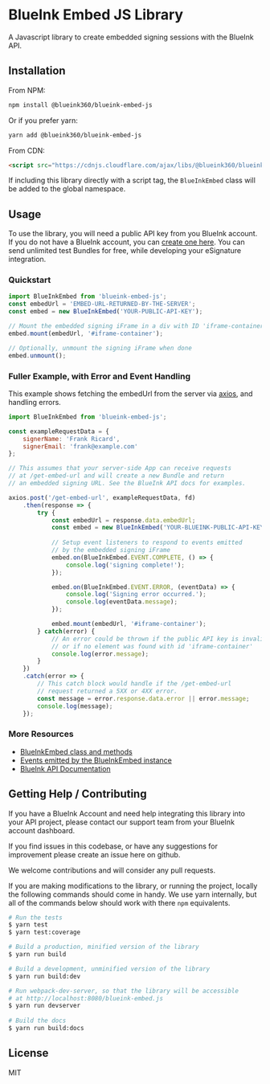 # BlueInk Embed JS Library

A Javascript library to create embedded signing sessions with the BlueInk API.

## Installation

From NPM:
```bash
npm install @blueink360/blueink-embed-js
```

Or if you prefer yarn:
```bash
yarn add @blueink360/blueink-embed-js
```

From CDN:
```html
<script src="https://cdnjs.cloudflare.com/ajax/libs/@blueink360/blueink-embed-js/1.1.0/blueink-embed.min.js"></script>
```

If including this library directly with a script tag, the `BlueInkEmbed`
class will be added to the global namespace.


## Usage

To use the library, you will need a public API key from you BlueInk account.
If you do not have a BlueInk account, you can 
[create one here](https://blueink.com/esignature-api/). You can send
unlimited test Bundles for free, while developing your eSignature integration.

### Quickstart
 
```javascript
import BlueInkEmbed from 'blueink-embed-js';
const embedUrl = 'EMBED-URL-RETURNED-BY-THE-SERVER';
const embed = new BlueInkEmbed('YOUR-PUBLIC-API-KEY');

// Mount the embedded signing iFrame in a div with ID 'iframe-container'
embed.mount(embedUrl, '#iframe-container');

// Optionally, unmount the signing iFrame when done
embed.unmount();
```

### Fuller Example, with Error and Event Handling

This example shows fetching the embedUrl from the server via 
[axios](https://github.com/axios/axios), and handling errors.

```javascript
import BlueInkEmbed from 'blueink-embed-js';

const exampleRequestData = {
    signerName: 'Frank Ricard',
    signerEmail: 'frank@example.com'
};

// This assumes that your server-side App can receive requests
// at /get-embed-url and will create a new Bundle and return
// an embedded signing URL. See the BlueInk API docs for examples.

axios.post('/get-embed-url', exampleRequestData, fd)
    .then(response => {
        try {
            const embedUrl = response.data.embedUrl;
            const embed = new BlueInkEmbed('YOUR-BLUEINK-PUBLIC-API-KEY');
            
            // Setup event listeners to respond to events emitted
            // by the embedded signing iFrame
            embed.on(BlueInkEmbed.EVENT.COMPLETE, () => {
                console.log('signing complete!');
            });

            embed.on(BlueInkEmbed.EVENT.ERROR, (eventData) => {
                console.log('Signing error occurred.');
                console.log(eventData.message);
            });

            embed.mount(embedUrl, '#iframe-container');
        } catch(error) {
            // An error could be thrown if the public API key is invalid, 
            // or if no element was found with id 'iframe-container' 
            console.log(error.message);
        }
    })
    .catch(error => {
        // This catch block would handle if the /get-embed-url
        // request returned a 5XX or 4XX error.
        const message = error.response.data.error || error.message;
        console.log(message);
    });
``` 

### More Resources

* [BlueInkEmbed class and methods](https://blueinkhq.github.io/blueink-embed-js/BlueInkEmbed.html)
* [Events emitted by the BlueInkEmbed instance](https://blueinkhq.github.io/blueink-embed-js/global.html#EVENT)
* [BlueInk API Documentation](https://blueink.com/esignature-api/api-docs/)

## Getting Help / Contributing

If you have a BlueInk Account and need help integrating this library into 
your API project, please contact our support team from your BlueInk
account dashboard.

If you find issues in this codebase, or have any suggestions for improvement 
please create an issue here on github.

We welcome contributions and will consider any pull requests. 

If you are making modifications to the library, or running the project,
locally the following commands should come in handy. We use yarn internally,
but all of the commands below should work with there `npm` equivalents. 

```bash
# Run the tests
$ yarn test
$ yarn test:coverage

# Build a production, minified version of the library
$ yarn run build

# Build a development, unminified version of the library
$ yarn run build:dev

# Run webpack-dev-server, so that the library will be accessible
# at http://localhost:8080/blueink-embed.js
$ yarn run devserver
 
# Build the docs
$ yarn run build:docs
```


## License

MIT